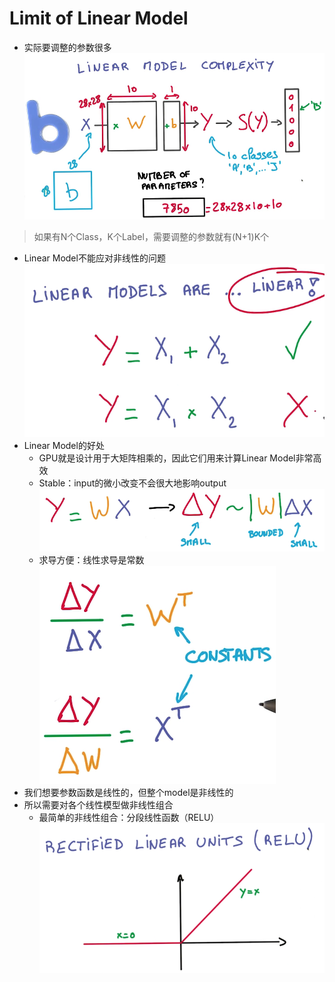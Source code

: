 # Limit of Linear Model
- 实际要调整的参数很多
![](../../res/linear_complexity.png)

> 如果有N个Class，K个Label，需要调整的参数就有(N+1)K个
 
- Linear Model不能应对非线性的问题
![](../../res/linear_are_linear.png)
- Linear Model的好处
  - GPU就是设计用于大矩阵相乘的，因此它们用来计算Linear Model非常高效
  - Stable：input的微小改变不会很大地影响output
  ![](../../res/stable_linear.png)
  - 求导方便：线性求导是常数
  ![](../../res/constant_derivate.png)
- 我们想要参数函数是线性的，但整个model是非线性的
- 所以需要对各个线性模型做非线性组合
  - 最简单的非线性组合：分段线性函数（RELU）
  ![](../../res/relu.png)